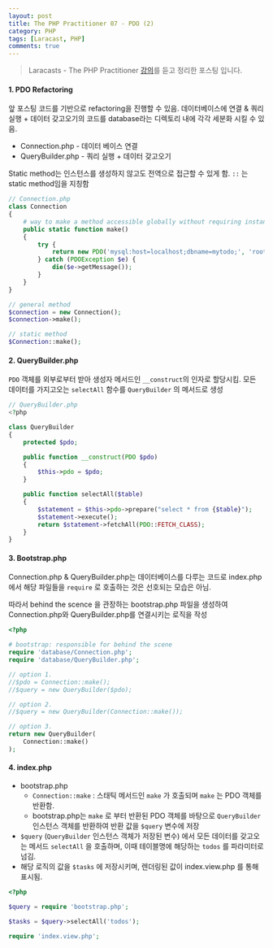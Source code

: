 ```yaml
---
layout: post
title: The PHP Practitioner 07 - PDO (2)
category: PHP
tags: [Laracast, PHP]
comments: true
---
```


> Laracasts - The PHP Practitioner [강의](https://laracasts.com/series/php-for-beginners)를 듣고 정리한 포스팅 입니다.

#### 1. PDO Refactoring

앞 포스팅 코드를 기반으로 refactoring을 진행할 수 있음. 데이터베이스에 연결 & 쿼리 실행 + 데이터 갖고오기의 코드를 database라는 디렉토리 내에 각각 세분화 시킬 수 있음.

- Connection.php - 데이터 베이스 연결
- QueryBuilder.php - 쿼리 실행 + 데이터 갖고오기

Static method는 인스턴스를 생성하지 않고도 전역으로 접근할 수 있게 함. `::`  는 static method임을 지칭함

```php
// Connection.php
class Connection
{
    # way to make a method accessible globally without requiring instance
    public static function make()
    {
        try {
            return new PDO('mysql:host=localhost;dbname=mytodo;', 'root', '111111');
        } catch (PDOException $e) {
            die($e->getMessage());
        }
    }
}

// general method
$connection = new Connection();
$connection->make();

// static method
$Connection::make();
```



#### 2. QueryBuilder.php

`PDO` 객체를 외부로부터 받아 생성자 메서드인 `__construct`의 인자로 할당시킴. 모든 데이터를 가지고오는 `selectAll` 함수를 `QueryBuilder` 의 메서드로 생성

```php
// QueryBuilder.php
<?php

class QueryBuilder
{
    protected $pdo;

    public function __construct(PDO $pdo)
    {
        $this->pdo = $pdo;
    }

    public function selectAll($table)
    {
        $statement = $this->pdo->prepare("select * from {$table}");
        $statement->execute();
        return $statement->fetchAll(PDO::FETCH_CLASS);
    }
}
```



#### 3. Bootstrap.php

Connection.php & QueryBuilder.php는 데이터베이스를 다루는 코드로 index.php에서 해당 파일들을 `require` 로 호출하는 것은 선호되는 모습은 아님. 

따라서 behind the scence 을 관장하는 bootstrap.php 파일을 생성하여 Connection.php와 QueryBuilder.php를 연결시키는 로직을 작성

```php
<?php

# bootstrap: responsible for behind the scene
require 'database/Connection.php';
require 'database/QueryBuilder.php';

// option 1.
//$pdo = Connection::make();
//$query = new QueryBuilder($pdo);

// option 2.
//$query = new QueryBuilder(Connection::make());

// option 3.
return new QueryBuilder(
    Connection::make()
);
```



#### 4. index.php

- bootstrap.php
  - `Connection::make`  : 스태틱 메서드인 `make` 가 호출되며 `make` 는 PDO 객체를 반환함.
  - bootstrap.php는 `make` 로 부터 반환된 PDO 객체를 바탕으로 `QueryBuilder` 인스턴스 객체를 반환하여 반환 값을 `$query` 변수에 저장
- `$query` (`QueryBuilder` 인스턴스 객체가 저장된 변수) 에서 모든 데이터를 갖고오는 메서드 `selectAll` 을 호출하며, 이때 테이블명에 해당하는 `todos` 를 파라미터로 넘김. 
- 해당 로직의 값을 `$tasks` 에 저장시키며, 렌더링된 값이 index.view.php 를 통해 표시됨.

```php
<?php

$query = require 'bootstrap.php';

$tasks = $query->selectAll('todos');

require 'index.view.php';
```
